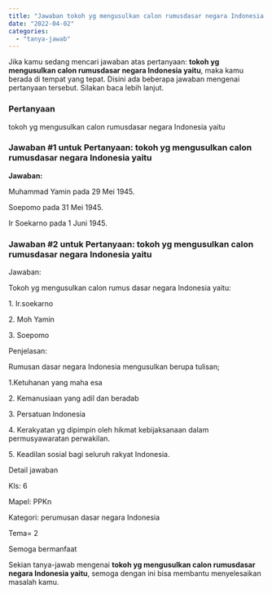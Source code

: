 ```yaml
---
title: "Jawaban tokoh yg mengusulkan calon rumusdasar negara Indonesia yaitu​"
date: "2022-04-02"
categories: 
  - "tanya-jawab"
---
```


Jika kamu sedang mencari jawaban atas pertanyaan: **tokoh yg mengusulkan calon rumusdasar negara Indonesia yaitu​**, maka kamu berada di tempat yang tepat. Disini ada beberapa jawaban mengenai pertanyaan tersebut. Silakan baca lebih lanjut.

### Pertanyaan

tokoh yg mengusulkan calon rumusdasar negara Indonesia yaitu​

### Jawaban #1 untuk Pertanyaan: tokoh yg mengusulkan calon rumusdasar negara Indonesia yaitu​

**Jawaban:**

Muhammad Yamin pada 29 Mei 1945.

Soepomo pada 31 Mei 1945.

Ir Soekarno pada 1 Juni 1945.

### Jawaban #2 untuk Pertanyaan: tokoh yg mengusulkan calon rumusdasar negara Indonesia yaitu​

Jawaban:

Tokoh yg mengusulkan calon rumus dasar negara Indonesia yaitu:

1\. Ir.soekarno

2\. Moh Yamin

3\. Soepomo

Penjelasan:

Rumusan dasar negara Indonesia mengusulkan berupa tulisan;

1.Ketuhanan yang maha esa

2\. Kemanusiaan yang adil dan beradab

3\. Persatuan Indonesia

4\. Kerakyatan yg dipimpin oleh hikmat kebijaksanaan dalam permusyawaratan perwakilan.

5\. Keadilan sosial bagi seluruh rakyat Indonesia.

Detail jawaban

Kls: 6

Mapel: PPKn

Kategori: perumusan dasar negara Indonesia

Tema= 2

Semoga bermanfaat

Sekian tanya-jawab mengenai **tokoh yg mengusulkan calon rumusdasar negara Indonesia yaitu​**, semoga dengan ini bisa membantu menyelesaikan masalah kamu.

